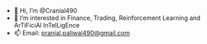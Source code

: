 - 👋 Hi, I’m @Cranial490
- 👀 I’m interested in Finance, Trading, Reinforcement Learning and ArTiFiciAl InTelLigEnce
- 📫 Email: pranjal.paliwal490@gmail.com

<!---
Cranial490/Cranial490 is a ✨ special ✨ repository because its `README.md` (this file) appears on your GitHub profile.
You can click the Preview link to take a look at your changes.
--->
